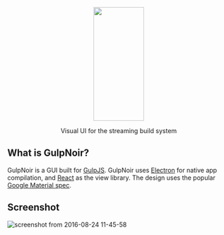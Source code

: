<p align="center">
    <img height="257" width="114" src="https://cloud.githubusercontent.com/assets/13342266/17941247/bc13dc94-69ef-11e6-8ee0-f538953fee95.png">
  <p align="center">Visual UI for the streaming build system</p>
</p>

## What is GulpNoir?
GulpNoir is a GUI built for [GulpJS](https://github.com/gulpjs/gulp). GulpNoir uses [Electron](http://electron.atom.io/) for native app compilation, and [React](https://facebook.github.io/react/) as the view library. The design uses the popular [Google Material spec](http://www.material-ui.com/).

## Screenshot
![screenshot from 2016-08-24 11-45-58](https://cloud.githubusercontent.com/assets/13342266/17941393/5602c6bc-69f0-11e6-8dc6-361732b86ca2.png)
